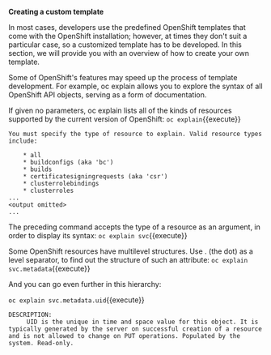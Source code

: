 **Creating a custom template**

In most cases, developers use the predefined OpenShift templates that come with the OpenShift installation; however, at times they don't suit a particular case, so a customized template has to be developed. In this section, we will provide you with an overview of how to create your own template.

Some of OpenShift's features may speed up the process of template development. For example, oc explain allows you to explore the syntax of all OpenShift API objects, serving as a form of documentation.

If given no parameters, oc explain lists all of the kinds of resources supported by the current version of OpenShift:
`oc explain`{{execute}}

```
You must specify the type of resource to explain. Valid resource types include:

    * all
    * buildconfigs (aka 'bc')
    * builds
    * certificatesigningrequests (aka 'csr')
    * clusterrolebindings
    * clusterroles
...
<output omitted>
...
```

The preceding command accepts the type of a resource as an argument, in order to display its syntax:
`oc explain svc`{{execute}}


Some OpenShift resources have multilevel structures. Use . (the dot) as a level separator, to find out the structure of such an attribute:
`oc explain svc.metadata`{{execute}}


And you can go even further in this hierarchy:

`oc explain svc.metadata.uid`{{execute}}

```
DESCRIPTION:
     UID is the unique in time and space value for this object. It is typically generated by the server on successful creation of a resource and is not allowed to change on PUT operations. Populated by the system. Read-only.
```

